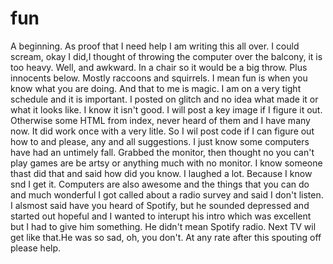 
# fun
A beginning. As proof that I need help I am writing this all over.
I could scream, okay I did,I thought of throwing the computer over the balcony, it is too heavy.
Well, and awkward. In a chair so it would be a big throw. Plus innocents below. Mostly raccoons and squirrels.
I mean fun is when you know what you are doing. And that to me is magic.
I am on a very tight schedule and it is important. I posted on glitch and no idea what made it or what it looks like.
I know it isn't good.
I will post a key image if I figure it out. Otherwise some HTML from index, never heard of them and I have many now.
It did work once with a very litle.
So I wil post code if I can figure out how to and please, any and all suggestions.
I just know some computers have had an untimely fall. Grabbed the monitor, then thought no you can't 
play games are be artsy or anything much with no monitor. I know someone thast did that and said how did you know. I laughed 
a lot. Because I know snd I get it. Computers are also awesome and the things that you can do and much wonderful
I got called about a radio survey and said I don't listen. I alsmost said have you heard of Spotify,
but he sounded depressed and started out hopeful and I wanted to interupt his intro which was excellent
but I had to give him something. He didn't mean Spotify radio. Next TV wil get like that.He was so sad, oh, you don't.
At any rate after this spouting off please help.

